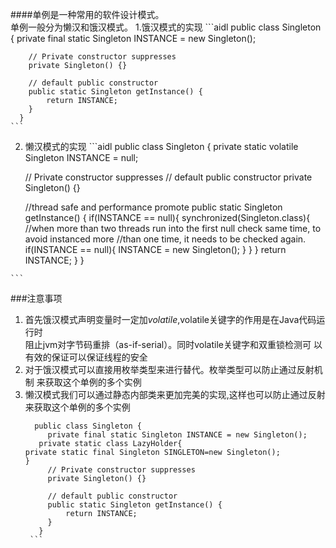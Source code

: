 ####单例是一种常用的软件设计模式。<br>
单例一般分为懒汉和饿汉模式。
 1.饿汉模式的实现
    ```aidl
     public class Singleton {
        private final static Singleton INSTANCE = new Singleton();
      
        // Private constructor suppresses   
        private Singleton() {}
     
        // default public constructor
        public static Singleton getInstance() {
            return INSTANCE;
        }
      }
    ```
 2.  懒汉模式的实现
    ```aidl
      public class Singleton {
        private static volatile Singleton INSTANCE = null;
      
        // Private constructor suppresses 
        // default public constructor
        private Singleton() {}
      
        //thread safe and performance  promote 
        public static  Singleton getInstance() {
            if(INSTANCE == null){
                 synchronized(Singleton.class){
                     //when more than two threads run into the first null check same time, to avoid instanced more 
                 //than one time, it needs to be checked again.
                     if(INSTANCE == null){ 
                         INSTANCE = new Singleton();
                      }
                  } 
            }
            return INSTANCE;
        }
      }

    ```
    
 ###注意事项
 1. 首先饿汉模式声明变量时一定加*volatile*,volatile关键字的作用是在Java代码运行时<br>
    阻止jvm对字节码重排（as-if-serial）。同时volatile关键字和双重锁检测可
    以有效的保证可以保证线程的安全
 2. 对于饿汉模式可以直接用枚举类型来进行替代。枚举类型可以防止通过反射机制
    来获取这个单例的多个实例
 3. 懒汉模式我们可以通过静态内部类来更加完美的实现,这样也可以防止通过反射
    来获取这个单例的多个实例
       ```
         public class Singleton {
            private final static Singleton INSTANCE = new Singleton();
          private static class LazyHolder{
      private static final Singleton SINGLETON=new Singleton();
      }
            // Private constructor suppresses   
            private Singleton() {}
         
            // default public constructor
            public static Singleton getInstance() {
                return INSTANCE;
            }
          }
        ```